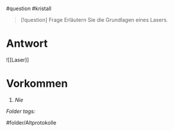 
#question #kristall 

> [!question] Frage
> Erläutern Sie die Grundlagen eines Lasers.
> 

# Antwort
![[Laser]]

# Vorkommen
1. *Nie*


 *Folder tags:*

#folder/Altprotokolle